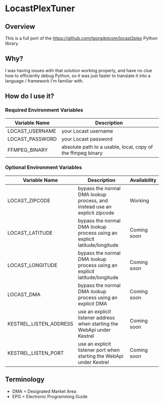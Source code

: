 # LocastPlexTuner

## Overview

This is a full port of the https://github.com/tgorgdotcom/locast2plex Python library.

## Why?

I was having issues with that solution working properly, and have no clue how to efficiently debug Python, so it was just faster to translate it into a language / framework I'm familiar with.

## How do I use it?

### Required Environment Variables

| Variable Name | Description |
| --- | --- |
| LOCAST_USERNAME | your Locast username |
| LOCAST_PASSWORD | your Locast password |
| FFMPEG_BINARY | absolute path to a usable, local, copy of the ffmpeg binary |

### Optional Environment Variables

| Variable Name | Description | Availability |
| --- | --- | --- |
| LOCAST_ZIPCODE | bypass the normal DMA lookup process, and instead use an explicit zipcode | Working |
| LOCAST_LATITUDE | bypass the normal DMA lookup process using an explicit latitude/longitude | Coming soon |
| LOCAST_LONGITUDE | bypass the normal DMA lookup process using an explicit latitude/longitude | Coming soon |
| LOCAST_DMA | bypass the normal DMA lookup process using an explicit DMA | Coming soon |
| KESTREL_LISTEN_ADDRESS | use an explicit listener address when starting the WebApi under Kestrel | Coming soon |
| KESTREL_LISTEN_PORT | use an explicit listener port when starting the WebApi under Kestrel | Coming soon |

## Terminology

* DMA = Designated Market Area
* EPG = Electronic Programming Guide
